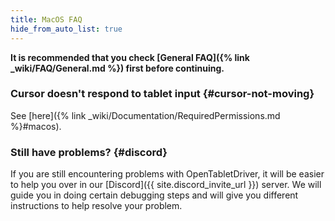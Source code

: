```yaml
---
title: MacOS FAQ
hide_from_auto_list: true
---
```


**It is recommended that you check [General FAQ]({% link _wiki/FAQ/General.md %})
first before continuing.**

### Cursor doesn't respond to tablet input {#cursor-not-moving}

See [here]({% link _wiki/Documentation/RequiredPermissions.md %}#macos).

### Still have problems? {#discord}

If you are still encountering problems with OpenTabletDriver, it will be easier to help you over in our [Discord]({{ site.discord_invite_url }}) server. We will guide you in doing certain debugging steps and will give you different instructions to help resolve your problem.
